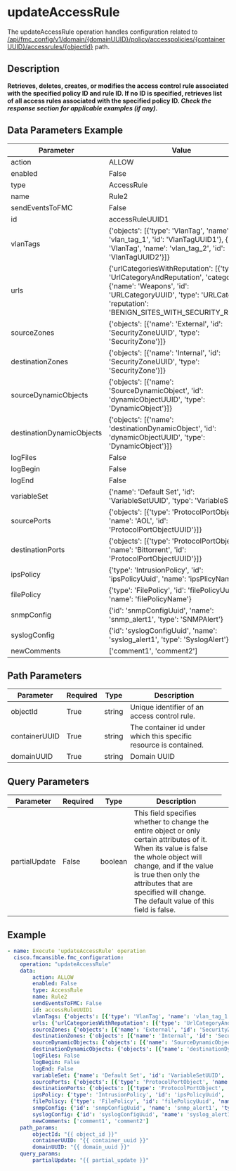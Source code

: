 # updateAccessRule

The updateAccessRule operation handles configuration related to [/api/fmc_config/v1/domain/{domainUUID}/policy/accesspolicies/{containerUUID}/accessrules/{objectId}](/paths//api/fmc_config/v1/domain/{domain_uuid}/policy/accesspolicies/{container_uuid}/accessrules/{object_id}.md) path.&nbsp;
## Description
**Retrieves, deletes, creates, or modifies the access control rule associated with the specified policy ID and rule ID. If no ID is specified, retrieves list of all access rules associated with the specified policy ID. _Check the response section for applicable examples (if any)._**

## Data Parameters Example
| Parameter | Value |
| --------- | -------- |
| action | ALLOW |
| enabled | False |
| type | AccessRule |
| name | Rule2 |
| sendEventsToFMC | False |
| id | accessRuleUUID1 |
| vlanTags | {'objects': [{'type': 'VlanTag', 'name': 'vlan_tag_1', 'id': 'VlanTagUUID1'}, {'type': 'VlanTag', 'name': 'vlan_tag_2', 'id': 'VlanTagUUID2'}]} |
| urls | {'urlCategoriesWithReputation': [{'type': 'UrlCategoryAndReputation', 'category': {'name': 'Weapons', 'id': 'URLCategoryUUID', 'type': 'URLCategory'}, 'reputation': 'BENIGN_SITES_WITH_SECURITY_RISKS'}]} |
| sourceZones | {'objects': [{'name': 'External', 'id': 'SecurityZoneUUID', 'type': 'SecurityZone'}]} |
| destinationZones | {'objects': [{'name': 'Internal', 'id': 'SecurityZoneUUID', 'type': 'SecurityZone'}]} |
| sourceDynamicObjects | {'objects': [{'name': 'SourceDynamicObject', 'id': 'dynamicObjectUUID', 'type': 'DynamicObject'}]} |
| destinationDynamicObjects | {'objects': [{'name': 'destinationDynamicObject', 'id': 'dynamicObjectUUID', 'type': 'DynamicObject'}]} |
| logFiles | False |
| logBegin | False |
| logEnd | False |
| variableSet | {'name': 'Default Set', 'id': 'VariableSetUUID', 'type': 'VariableSet'} |
| sourcePorts | {'objects': [{'type': 'ProtocolPortObject', 'name': 'AOL', 'id': 'ProtocolPortObjectUUID'}]} |
| destinationPorts | {'objects': [{'type': 'ProtocolPortObject', 'name': 'Bittorrent', 'id': 'ProtocolPortObjectUUID'}]} |
| ipsPolicy | {'type': 'IntrusionPolicy', 'id': 'ipsPolicyUuid', 'name': 'ipsPlicyName'} |
| filePolicy | {'type': 'FilePolicy', 'id': 'filePolicyUuid', 'name': 'filePolicyName'} |
| snmpConfig | {'id': 'snmpConfigUuid', 'name': 'snmp_alert1', 'type': 'SNMPAlert'} |
| syslogConfig | {'id': 'syslogConfigUuid', 'name': 'syslog_alert1', 'type': 'SyslogAlert'} |
| newComments | ['comment1', 'comment2'] |

## Path Parameters
| Parameter | Required | Type | Description |
| --------- | -------- | ---- | ----------- |
| objectId | True | string <td colspan=3> Unique identifier of an access control rule. |
| containerUUID | True | string <td colspan=3> The container id under which this specific resource is contained. |
| domainUUID | True | string <td colspan=3> Domain UUID |

## Query Parameters
| Parameter | Required | Type | Description |
| --------- | -------- | ---- | ----------- |
| partialUpdate | False | boolean <td colspan=3> This field specifies whether to change the entire object or only certain attributes of it. When its value is false the whole object will change, and if the value is true then only the attributes that are specified will change. The default value of this field is false. |

## Example
```yaml
- name: Execute 'updateAccessRule' operation
  cisco.fmcansible.fmc_configuration:
    operation: "updateAccessRule"
    data:
        action: ALLOW
        enabled: False
        type: AccessRule
        name: Rule2
        sendEventsToFMC: False
        id: accessRuleUUID1
        vlanTags: {'objects': [{'type': 'VlanTag', 'name': 'vlan_tag_1', 'id': 'VlanTagUUID1'}, {'type': 'VlanTag', 'name': 'vlan_tag_2', 'id': 'VlanTagUUID2'}]}
        urls: {'urlCategoriesWithReputation': [{'type': 'UrlCategoryAndReputation', 'category': {'name': 'Weapons', 'id': 'URLCategoryUUID', 'type': 'URLCategory'}, 'reputation': 'BENIGN_SITES_WITH_SECURITY_RISKS'}]}
        sourceZones: {'objects': [{'name': 'External', 'id': 'SecurityZoneUUID', 'type': 'SecurityZone'}]}
        destinationZones: {'objects': [{'name': 'Internal', 'id': 'SecurityZoneUUID', 'type': 'SecurityZone'}]}
        sourceDynamicObjects: {'objects': [{'name': 'SourceDynamicObject', 'id': 'dynamicObjectUUID', 'type': 'DynamicObject'}]}
        destinationDynamicObjects: {'objects': [{'name': 'destinationDynamicObject', 'id': 'dynamicObjectUUID', 'type': 'DynamicObject'}]}
        logFiles: False
        logBegin: False
        logEnd: False
        variableSet: {'name': 'Default Set', 'id': 'VariableSetUUID', 'type': 'VariableSet'}
        sourcePorts: {'objects': [{'type': 'ProtocolPortObject', 'name': 'AOL', 'id': 'ProtocolPortObjectUUID'}]}
        destinationPorts: {'objects': [{'type': 'ProtocolPortObject', 'name': 'Bittorrent', 'id': 'ProtocolPortObjectUUID'}]}
        ipsPolicy: {'type': 'IntrusionPolicy', 'id': 'ipsPolicyUuid', 'name': 'ipsPlicyName'}
        filePolicy: {'type': 'FilePolicy', 'id': 'filePolicyUuid', 'name': 'filePolicyName'}
        snmpConfig: {'id': 'snmpConfigUuid', 'name': 'snmp_alert1', 'type': 'SNMPAlert'}
        syslogConfig: {'id': 'syslogConfigUuid', 'name': 'syslog_alert1', 'type': 'SyslogAlert'}
        newComments: ['comment1', 'comment2']
    path_params:
        objectId: "{{ object_id }}"
        containerUUID: "{{ container_uuid }}"
        domainUUID: "{{ domain_uuid }}"
    query_params:
        partialUpdate: "{{ partial_update }}"

```